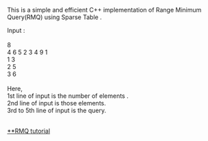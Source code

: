 This is a simple  and efficient C++ implementation of Range Minimum Query(RMQ) using Sparse Table . </br>

Input : </br></br>
8  </br>
4 6 5 2 3 4 9 1 </br>
1 3</br>
2 5</br>
3 6</br>
</br>
Here,</br>
1st line of input is the number of elements . </br>
2nd line of input is those elements.</br>
3rd to 5th line of input is the query.</br>
</br>

[**RMQ tutorial](https://www.topcoder.com/community/data-science/data-science-tutorials/range-minimum-query-and-lowest-common-ancestor/)
